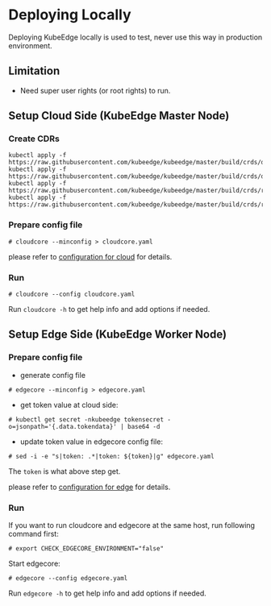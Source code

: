 # Deploying Locally

Deploying KubeEdge locally is used to test, never use this way in production environment.

## Limitation

- Need super user rights (or root rights) to run.

## Setup Cloud Side (KubeEdge Master Node)

### Create CDRs

```shell
kubectl apply -f https://raw.githubusercontent.com/kubeedge/kubeedge/master/build/crds/devices/devices_v1alpha1_device.yaml
kubectl apply -f https://raw.githubusercontent.com/kubeedge/kubeedge/master/build/crds/devices/devices_v1alpha1_devicemodel.yaml
kubectl apply -f https://raw.githubusercontent.com/kubeedge/kubeedge/master/build/crds/reliablesyncs/cluster_objectsync_v1alpha1.yaml
kubectl apply -f https://raw.githubusercontent.com/kubeedge/kubeedge/master/build/crds/reliablesyncs/objectsync_v1alpha1.yaml
```


### Prepare config file

```shell
# cloudcore --minconfig > cloudcore.yaml
```

please refer to [configuration for cloud](../configuration/kubeedge.md#configuration-cloud-side-kubeedge-master) for details.

### Run

```shell
# cloudcore --config cloudcore.yaml
```

Run `cloudcore -h` to get help info and add options if needed.


## Setup Edge Side (KubeEdge Worker Node)

### Prepare config file

- generate config file

```shell
# edgecore --minconfig > edgecore.yaml
```

- get token value at cloud side:

```shell
# kubectl get secret -nkubeedge tokensecret -o=jsonpath='{.data.tokendata}' | base64 -d
```

- update token value in edgecore config file:

```shell
# sed -i -e "s|token: .*|token: ${token}|g" edgecore.yaml
```

The `token` is what above step get.

please refer to [configuration for edge](../configuration/kubeedge.md#configuration-edge-side-kubeedge-worker-node) for details.

### Run

If you want to run cloudcore and edgecore at the same host, run following command first:

```shell
# export CHECK_EDGECORE_ENVIRONMENT="false"
```

Start edgecore:

```shell
# edgecore --config edgecore.yaml
```

Run `edgecore -h` to get help info and add options if needed.
